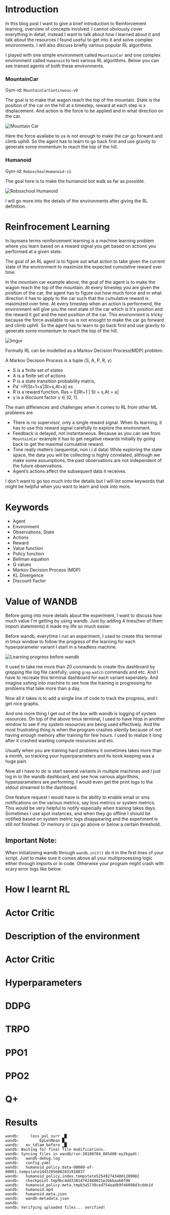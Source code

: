 # Introduction

In this blog post I want to give a brief introduction to Reinforcement learning, overview of concepts involved. I cannot obviously cover everything in detail, instead I want to talk about how I learned about it and talk about the resources I found useful to get into it and solve complex environments. I will also discuss briefly various popular RL algorithms.

I played with one simple environment called `MountainCar` and one complex environment called `Humanoid` to test various RL algorithms. Below you can see trained agents of both these environments.

### MountainCar

Gym-id: `MountainCarContinuous-v0`

The goal is to make that wagon reach the top of the mountain. State is the position of the car on the hill at a timestep, reward at each step is x displacement. And action is the force to be applied and in what direction on the car.

![Mountain Car](https://thumbs.gfycat.com/WideeyedUntriedJellyfish-size_restricted.gif)

Here the force availabe to us is not enough to make the car go forward and climb uphill. So the agent has to learn to go back first and use gravity to generate some momentum to reach the top of the hill.

### Humanoid

Gym-id: `RoboschoolHumanoid-v1`

The goal here is to make the humanoid bot walk as far as possible.

![Roboschool Humanoid](https://thumbs.gfycat.com/WaryUnhappyEuropeanfiresalamander-size_restricted.gif)

I will go more into the details of the environments after giving the RL definition.

# Reinfrocement Learning

In laymans terms reinforcement learning is a machine learning problem where you learn based on a reward signal you get based on actions you performed at a given state.

The goal of an RL agent is to figure out what action to take given the current state of the environment to maximize the expected cumulative reward over time.

In the mountain car example above, the goal of the agent is to make the wagon reach the top of the mountain. At every timestep you are given the position of the car, the agent has to figure out how much force and in what direction it has to apply to the car such that the cumulative reward is maximized over time. At every timestep when an action is performend, the environment will give you the next state of the car which is it's position and the reward it got and the next position of the car. This environment is tricky because the force available to us is not enought to make the car go forward and climb uphill. So the agent has to learn to go back first and use gravity to generate some momentum to reach the top of the hill.

![Imgur](https://i.imgur.com/nOx1lE1.png)

Formally RL can be modelled as a Markov Decision Process(MDP) problem.

A Markov Decision Process is a tuple ⟨S, A, P, R, γ⟩
* S is a finite set of states
* A is a finite set of actions
* P is a state transition probability matrix,
* Pa′ =P[St+1=s′|St=s,At=a] ss
* R is a reward function, Ras = E[Rt+1 | St = s,At = a] 
* γ is a discount factor γ ∈ [0, 1].


The main differences and challenges when it comes to RL from other ML problems are
* There is no supervisor, only a single reward signal. When its learning, it has to use this reward signal carefully to explore the environment.
* Feedback is delayed, not instantaneous. Because as you can see from `MountainCar` example it has to get negative rewards initially by going back to get the maximal cumulative reward.
* Time really matters (sequential, non i.i.d data) While exploring the state space, the data you will be collecting is highly correlated, although we make some assumptions, the past observations are not independent of the future observations.
* Agent’s actions affect the subsequent data it receives.


I don't want to go too much into the details but I will list some keywords that might be helpful when you want to learn and look into more.

# Keywords
* Agent
* Environment
* Observations, State
* Actions
* Reward
* Value function
* Policy function
* Bellman equation
* Q values
* Markov Decision Process (MDP)
* KL Divergence
* Discount Factor

# Value of WANDB

Before going into more details about the experiment, I want to discuss how much value I'm getting by using wandb. Just by adding 4 lines(two of them import statements) it made my life so much easier.

Before wandb, everytime I run an experiment, I used to create this terminal in tmux window to follow the progress of the learning for each hyperparameter variant I start in a headless machine.

![Learning progress before wandb](https://i.imgur.com/aCV4rDs.png)

It used to take me more than 20 commands to create this dashboard by grepping the log file carefully, using `grep` `watch` commands and etc. And I have to recreate this terminal dashboard for each variant seperately. And imagine sshing into machine to see how the training is progressing for problems that take more than a day.

Now all it takes is to add a single line of code to track the progress, and I get nice graphs.

And one more thing I get out of the box with wandb is logging of system resources.
On top of the above tmux terminal, I used to have htop in another window to see if my system resources are being used effectively. And the most frustrating thing is when the program crashes silently because of not having enough memory after training for few hours. I used to realize it long after it crashed wasting compute resources and etc.

Usually when you are training hard problems it sometimes takes more than a month, so tracking your hyperparameters and its book keeping was a huge pain. 

Now all I have to do is start several variants in multiple machines and I just log in to the wandb dashboard, and see how various algorithms, hyperparameters are performing. I would even get the print logs to the stdout streamed to the dashboard.

One feature request I would have is the ability to enable email or sms notifications on the various metrics, say loss metrics or system metrics. This would be very helpful to notify especially when training takes days. Sometimes I use spot instances, and when they go offline I should be notified based on system metric logs disappearing and the experiment is still not finished. Or memory or cpu go above or below a certain threshold.



## Important Note:
When initializeing wandb through `wandb.init()` do it in the first lines of your script. Just to make sure it comes above all your multiprocessing logic either through imports or in code. Otherwise your program might crash with scary error logs like below.

<script src="https://gist.github.com/syllogismos/6a531f06326c6265ac378c290b651421.js"></script>



# How I learnt RL

# Actor Critic

# Description of the environment

# Actor Critic

# Hyperparameters

# DDPG

# TRPO

# PPO1

# PPO2

# Q+

# Results

```
wandb:     loss_pol_surr ▁█
wandb:         EpLenMean █▁
wandb:   ev_tdlam_before ▁█
wandb: Waiting for final file modifications.
wandb: Syncing files in wandb/run-20180704_085400-ey2kgq4t:
wandb:   wandb-debug.log
wandb:   config.yaml
wandb:   humanoid_policy.data-00000-of-00001.tempstate14432056802831918837
wandb:   humanoid_policy.index.tempstate5254927434801209082
wandb:   checkpoint.tmp9bc4dd33814742488021e2bbbaab8f00
wandb:   humanoid_policy.meta.tmpb3a5730ced754aadb9f46098d3cdde1d
wandb:   humanoid.mp4
wandb:   humanoid.meta.json
wandb:   wandb-metadata.json
wandb:
wandb: Verifying uploaded files... verified!
```
